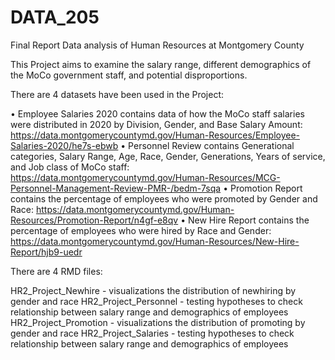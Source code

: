# DATA_205

Final Report
Data analysis of Human Resources at Montgomery County

This Project aims to examine the salary range, different demographics of the MoCo government staff, and potential disproportions.

There are 4 datasets have been used in the Project:


•	Employee Salaries 2020 contains data of how the MoCo staff salaries were distributed in 2020 by Division, Gender, and Base Salary Amount: https://data.montgomerycountymd.gov/Human-Resources/Employee-Salaries-2020/he7s-ebwb
•	Personnel Review contains Generational categories, Salary Range, Age, Race, Gender, Generations, Years of service, and Job class of MoCo staff: https://data.montgomerycountymd.gov/Human-Resources/MCG-Personnel-Management-Review-PMR-/bedm-7sqa
•	Promotion Report contains the percentage of employees who were promoted by Gender and Race: https://data.montgomerycountymd.gov/Human-Resources/Promotion-Report/n4gf-e8qv
•	New Hire Report contains the percentage of employees who were hired by Race and Gender: https://data.montgomerycountymd.gov/Human-Resources/New-Hire-Report/hjb9-uedr

There are 4 RMD files:

HR2_Project_Newhire - visualizations the distribution of newhiring by gender and race
HR2_Project_Personnel - testing hypotheses to check relationship between salary range and demographics of employees
HR2_Project_Promotion - visualizations the distribution of promoting by gender and race
HR2_Project_Salaries - testing hypotheses to check relationship between salary range and demographics of employees

